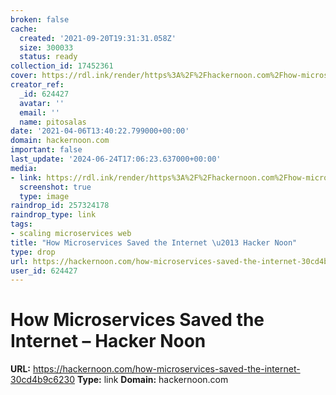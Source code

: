 ```yaml
---
broken: false
cache:
  created: '2021-09-20T19:31:31.058Z'
  size: 300033
  status: ready
collection_id: 17452361
cover: https://rdl.ink/render/https%3A%2F%2Fhackernoon.com%2Fhow-microservices-saved-the-internet-30cd4b9c6230
creator_ref:
  _id: 624427
  avatar: ''
  email: ''
  name: pitosalas
date: '2021-04-06T13:40:22.799000+00:00'
domain: hackernoon.com
important: false
last_update: '2024-06-24T17:06:23.637000+00:00'
media:
- link: https://rdl.ink/render/https%3A%2F%2Fhackernoon.com%2Fhow-microservices-saved-the-internet-30cd4b9c6230
  screenshot: true
  type: image
raindrop_id: 257324178
raindrop_type: link
tags:
- scaling microservices web
title: "How Microservices Saved the Internet \u2013 Hacker Noon"
type: drop
url: https://hackernoon.com/how-microservices-saved-the-internet-30cd4b9c6230
user_id: 624427
---
```


# How Microservices Saved the Internet – Hacker Noon

**URL:** https://hackernoon.com/how-microservices-saved-the-internet-30cd4b9c6230
**Type:** link
**Domain:** hackernoon.com
